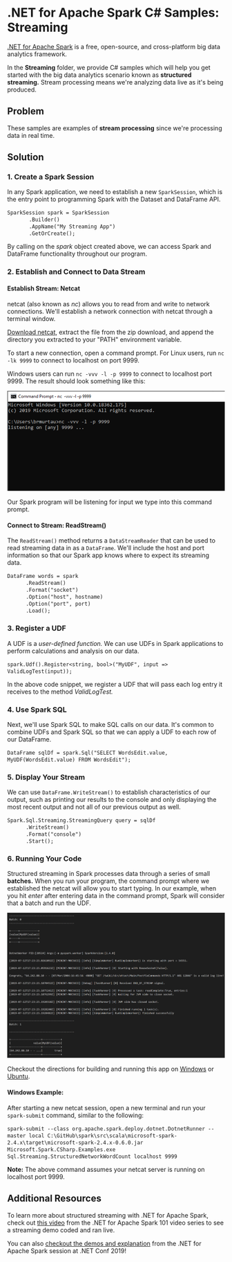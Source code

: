 # .NET for Apache Spark C# Samples: Streaming

[.NET for Apache Spark](https://dot.net/spark) is a free, open-source, and cross-platform big data analytics framework.

In the **Streaming** folder, we provide C# samples which will help you get started with the big data analytics scenario known as
**structured streaming.** Stream processing means we're analyzing data live as it's being produced.

## Problem

These samples are examples of **stream processing** since we're processing data in real time.

## Solution

### 1. Create a Spark Session

In any Spark application, we need to establish a new `SparkSession`, which is the entry point to programming Spark with the Dataset and DataFrame API.

```CSharp
SparkSession spark = SparkSession
       .Builder()
       .AppName("My Streaming App")
       .GetOrCreate();
```

By calling on the *spark* object created above, we can access Spark and DataFrame functionality throughout our program.

### 2. Establish and Connect to Data Stream

#### Establish Stream: Netcat

netcat (also known as *nc*) allows you to read from and write to network connections. We'll establish a network
connection with netcat through a terminal window.

[Download netcat](https://sourceforge.net/projects/nc110/files/), extract the file from the zip download, and append the 
directory you extracted to your "PATH" environment variable.

To start a new connection, open a command prompt. For Linux users, run ```nc -lk 9999``` to connect to localhost on port 9999.

Windows users can run ```nc -vvv -l -p 9999``` to connect to localhost port 9999. The result should look something like this:

![NetcatConnect](https://github.com/bamurtaugh/spark/blob/StreamingLog/examples/Microsoft.Spark.CSharp.Examples/Sql/Streaming/netconnect.PNG)

Our Spark program will be listening for input we type into this command prompt.

#### Connect to Stream: ReadStream()

The `ReadStream()` method returns a `DataStreamReader` that can be used to read streaming data in as a `DataFrame`. We'll include the host and port information so that our Spark app knows where to expect its streaming data.

```CSharp
DataFrame words = spark
      .ReadStream()
      .Format("socket")
      .Option("host", hostname)
      .Option("port", port)
      .Load();
```

### 3. Register a UDF

A UDF is a *user-defined function.* We can use UDFs in Spark applications to perform calculations and analysis on our data.

```CSharp
spark.Udf().Register<string, bool>("MyUDF", input => ValidLogTest(input));
```

In the above code snippet, we register a UDF that will pass each log entry it receives to the method *ValidLogTest.*

### 4. Use Spark SQL

Next, we'll use Spark SQL to make SQL calls on our data. It's common to combine UDFs and Spark SQL so that we can apply a UDF to each 
row of our DataFrame.

```CSharp
DataFrame sqlDf = spark.Sql("SELECT WordsEdit.value, MyUDF(WordsEdit.value) FROM WordsEdit"); 
```

### 5. Display Your Stream

We can use `DataFrame.WriteStream()` to establish characteristics of our output, such as printing our results to the console and only displaying the most recent output and not all of our previous output as well. 

```CSharp
Spark.Sql.Streaming.StreamingQuery query = sqlDf
      .WriteStream()
      .Format("console")
      .Start();
```

### 6. Running Your Code

Structured streaming in Spark processes data through a series of small **batches.** 
When you run your program, the command prompt where we established the netcat will allow you to start typing.
In our example, when you hit *enter* after entering data in the command prompt, Spark will consider that a batch and run the UDF. 

![StreamingOutput](https://github.com/bamurtaugh/spark/blob/StreamingLog/examples/Microsoft.Spark.CSharp.Examples/Sql/Streaming/streamingnc.PNG)

Checkout the directions for building and running this app on [Windows](../../../../../../docs/building/windows-instructions.md) or [Ubuntu](../../../../../../docs/building/ubuntu-instructions.md).

#### Windows Example:

After starting a new netcat session, open a new terminal and run your `spark-submit` command, similar to the following:

```CSharp
spark-submit --class org.apache.spark.deploy.dotnet.DotnetRunner --master local C:\GitHub\spark\src\scala\microsoft-spark-2.4.x\target\microsoft-spark-2.4.x-0.6.0.jar Microsoft.Spark.CSharp.Examples.exe Sql.Streaming.StructuredNetworkWordCount localhost 9999
```

**Note:** The above command assumes your netcat server is running on localhost port 9999.

## Additional Resources

To learn more about structured streaming with .NET for Apache Spark, check out [this video](https://channel9.msdn.com/Series/NET-for-Apache-Spark-101/Structured-Streaming-with-NET-for-Apache-Spark) from the .NET for Apache Spark 101 video series to see a streaming demo coded and ran live.

You can also [checkout the demos and explanation](https://youtu.be/ZWsYMQ0Sw1o) from the .NET for Apache Spark session at .NET Conf 2019!
